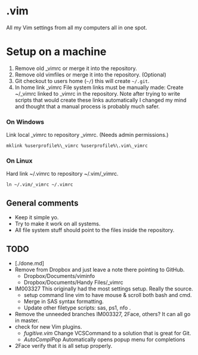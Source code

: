 # .vim
All my Vim settings from all my computers all in one spot.

Setup on a machine
==================================================

1. Remove old \_vimrc or merge it into the repository.
1. Remove old vimfiles or merge it into the repository. (Optional)
1. Git checkout to users home (`~/`) this will create `~/.git`.
1. In home link \_vimrc File system links must be manually made:
        Create ~/\_vimrc linked to \_vimrc in the repository. Note after trying 
        to write scripts that would create these links automatically I changed 
        my mind and thought that a manual process is probably much safer.

### On Windows
Link local \_vimrc to repository \_vimrc. (Needs admin permissions.)

	mklink %userprofile%\_vimrc %userprofile%\.vim\_vimrc

### On Linux
Hard link ~/.vimrc to repository ~/.vim/\_vimrc.

	ln ~/.vim/_vimrc ~/.vimrc

## General comments
- Keep it simple yo.
- Try to make it work on all systems.
- All file system stuff should point to the files inside the repository.

## TODO
- [./done.md]
- Remove from Dropbox and just leave a note there pointing to GitHub.
	- Dropbox/Documents/viminfo
	- Dropbox/Documents/Handy Files/\_vimrc
- IM003327 This originally had the most settings setup. Really the source.
	- setup command line vim to have mouse & scroll both bash and cmd.
	- Merge in SAS syntax formatting.
	- Update other filetype scripts: sas, ps1, nfo .
- Remove the unneeded branches IM003327, 2Face, others? It can all go in 
  master.
- check for new Vim plugins.
	- _fugitive.vim_ Change VCSCommand to a solution that is great for Git.
	- _AutoComplPop_ Automatically opens popup menu for completions
- 2Face verify that it is all setup properly.
